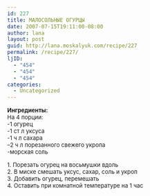 ```yaml
---
id: 227
title: МАЛОСОЛЬНЫЕ ОГУРЦЫ
date: 2007-07-15T19:11:00-08:00
author: lana
layout: post
guid: http://lana.moskalyuk.com/recipe/227
permalink: /recipe/227/
ljID:
  - "454"
  - "454"
  - "454"
categories:
  - Uncategorized
---
```

<font size="-1"><b>Ингредиенты:</b><br /> На 4 порции:<br />-1 огурец<br /> -1 ст л уксуса<br /> -1 ч л сахара<br /> &#8211;2 ч л порезанного свежего укропа<br /> -морская соль</p> 

<p>
  1. Порезать огурец на восьмушки вдоль<br /> 2. В миске смешать уксус, сахар, соль и </font><font size="-1">укроп<br /></font><font size="-1">3. Добавить огурец, перемешать<br />4. Оставить при комнатной температуре на 1 час<br /><img alt="" src="http://farm2.static.flickr.com/1268/824476374_38d5afd69a.jpg?v=0" /><br /></font>
</p>
